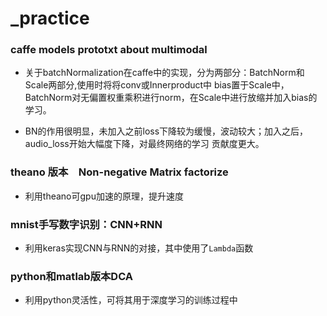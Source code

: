 # _practice
### caffe models prototxt about multimodal
* 关于batchNormalization在caffe中的实现，分为两部分：BatchNorm和Scale两部分,使用时将将conv或Innerproduct中
bias置于Scale中，BatchNorm对无偏置权重乘积进行norm，在Scale中进行放缩并加入bias的学习。  

* BN的作用很明显，未加入之前loss下降较为缓慢，波动较大；加入之后，audio_loss开始大幅度下降，对最终网络的学习
贡献度更大。

### theano 版本　Non-negative Matrix factorize
* 利用theano可gpu加速的原理，提升速度

### mnist手写数字识别：CNN+RNN
* 利用keras实现CNN与RNN的对接，其中使用了`Lambda`函数

### python和matlab版本DCA
* 利用python灵活性，可将其用于深度学习的训练过程中
